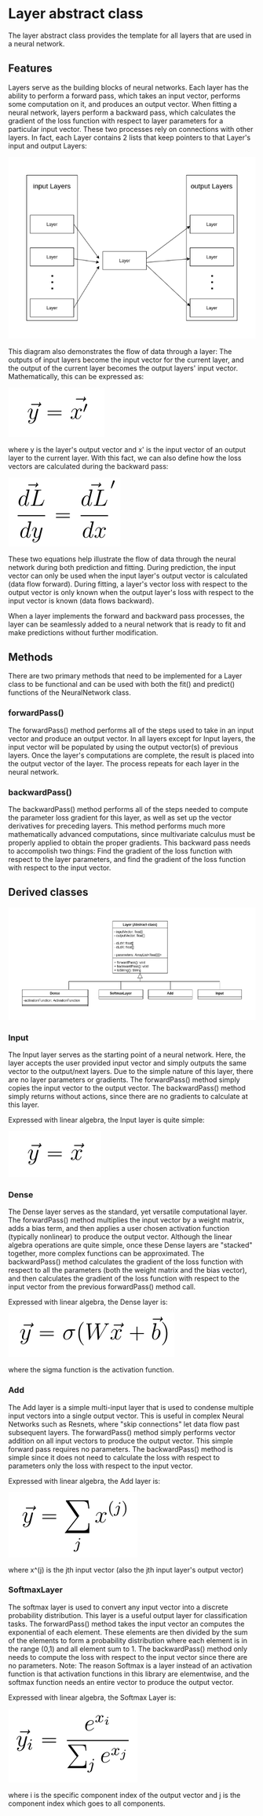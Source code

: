 # Layer abstract class

The layer abstract class provides the template for all layers that are used in a neural network.

## Features

Layers serve as the building blocks of neural networks. Each layer has the ability to perform a forward pass, which takes an input vector, 
performs some computation on it, and produces an output vector. When fitting a neural network, layers perform a backward pass, which calculates 
the gradient of the loss function with respect to layer parameters for a particular input vector. These two processes rely on connections with 
other layers. In fact, each Layer contains 2 lists that keep pointers to that Layer's input and output Layers:

![Layer connections](images/layer_pointers.png)

This diagram also demonstrates the flow of data through a layer: The outputs of input layers become the input vector for the current layer, and the 
output of the current layer becomes the output layers' input vector. Mathematically, this can be expressed as:

![Forward pass equation](images/forward_pass_equation.png)

where y is the layer's output vector and x' is the input vector of an output layer to the current layer. With this fact, we can also define 
how the loss vectors are calculated during the backward pass:

![Backward pass equation](images/backward_pass_equation.png)

These two equations help illustrate the flow of data through the neural network during both prediction and fitting. During prediction, the input vector 
can only be used when the input layer's output vector is calculated (data flow forward). During fitting, a layer's vector loss with respect to the output vector is only known when the output layer's loss with respect to the input vector is known (data flows backward).

When a layer implements the forward and backward pass processes, the layer can be seamlessly added to a neural network that is ready to fit and make predictions 
without further modification.

## Methods

There are two primary methods that need to be implemented for a Layer class to be functional and can be used with both the fit() and predict() functions of the NeuralNetwork class.

### forwardPass()

The forwardPass() method performs all of the steps used to take in an input vector and produce an output vector. In all layers except for Input layers, the input vector will be populated by using the output vector(s) of previous layers. Once the layer's computations are complete, the result is placed into the output vector of the layer. The process repeats for each layer in the neural network.


### backwardPass()

The backwardPass() method performs all of the steps needed to compute the parameter loss gradient for this layer, as well as set up the vector derivatives for preceding layers. This method performs much more mathematically advanced computations, since multivariate calculus must be properly applied to obtain the proper gradients. This backward pass needs to accompolish two things: Find the gradient of the loss function with respect to the layer parameters, and find the gradient of the loss function with respect to the input vector.


## Derived classes

![Layer UML diagram](images/uml_layers.png)

### Input

The Input layer serves as the starting point of a neural network. Here, the layer accepts the user provided input vector and simply outputs the same vector to the output/next layers. Due to the simple nature of this layer, there are no layer parameters or gradients. The forwardPass() method simply copies the input vector to the output vector. The backwardPass() method simply returns without actions, since there are no gradients to calculate at this layer.

Expressed with linear algebra, the Input layer is quite simple:

![Input layer equation](images/input_layer_equation.png)

### Dense

The Dense layer serves as the standard, yet versatile computational layer. The forwardPass() method multiplies the input vector by a weight matrix, adds a bias term, and then applies a user chosen activation function (typically nonlinear) to produce the output vector. Although the linear algebra operations are quite simple, once these Dense layers are "stacked" together, more complex functions can be approximated. The backwardPass() method calculates the gradient of the loss function with respect to all the parameters (both the weight matrix and the bias vector), and then calculates the gradient of the loss function with respect to the input vector from the previous forwardPass() method call.

Expressed with linear algebra, the Dense layer is:

![Dense layer equation](images/dense_layer_equation.png)

where the sigma function is the activation function.


### Add

The Add layer is a simple multi-input layer that is used to condense multiple input vectors into a single output vector. This is useful in complex Neural Networks such as Resnets, where "skip connections" let data flow past subsequent layers. The forwardPass() method simply performs vector addition on all input vectors to produce the output vector. This simple forward pass requires no parameters. The backwardPass() method is simple since it does not need to calculate the loss with respect to parameters only the loss with respect to the input vector.

Expressed with linear algebra, the Add layer is:

![Add layer equation](images/add_layer_equation.png)

where x^(j) is the jth input vector (also the jth input layer's output vector)


### SoftmaxLayer

The softmax layer is used to convert any input vector into a discrete probability distribution. This layer is a useful output layer for classification tasks. The forwardPass() method takes the input vector an computes the exponential of each element. These elements are then divided by the sum of the elements to form a probability distribution where each element is in the range (0,1) and all element sum to 1. The backwardPass() method only needs to compute the loss with respect to the input vector since there are no parameters. Note: The reason Softmax is a layer instead of an activation function is that activation functions in this library are elementwise, and the softmax function needs an entire vector to produce the output vector.

Expressed with linear algebra, the Softmax Layer is:

![Softmax layer equation](images/softmax_layer_equation.png)

where i is the specific component index of the output vector and j is the component index which goes to all components.